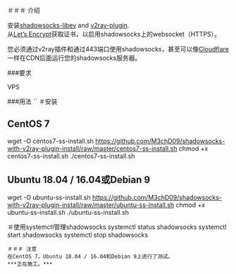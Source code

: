 ＃＃＃ 介绍

安装[shadowsocks-libev](https://github.com/shadowsocks/shadowsocks-libev) and [v2ray-plugin](https://github.com/shadowsocks/v2ray-plugin).  
从[Let’s Encrypt](https://letsencrypt.org)获取证书，以启用shadowsocks上的websocket（HTTPS）。

您必须通过v2ray插件和通过443端口使用shadowsocks，甚至可以像[Cloudflare](https://www.cloudflare.com/)一样在CDN后面运行您的shadowsocks服务器。

###要求

VPS


###用法
``
＃安装
## CentOS 7
wget -O centos7-ss-install.sh https://github.com/M3chD09/shadowsocks-with-v2ray-plugin-install/raw/master/centos7-ss-install.sh
chmod +x centos7-ss-install.sh
./centos7-ss-install.sh

## Ubuntu 18.04 / 16.04或Debian 9
wget -O ubuntu-ss-install.sh https://github.com/M3chD09/shadowsocks-with-v2ray-plugin-install/raw/master/ubuntu-ss-install.sh
chmod +x ubuntu-ss-install.sh
./ubuntu-ss-install.sh

＃使用systemctl管理shadowsocks
systemctl status shadowsocks
systemctl start shadowsocks
systemctl stop shadowsocks
```
＃＃＃ 注意
在CentOS 7，Ubuntu 18.04 / 16.04和Debian 9上进行了测试。
***正在施工。***
